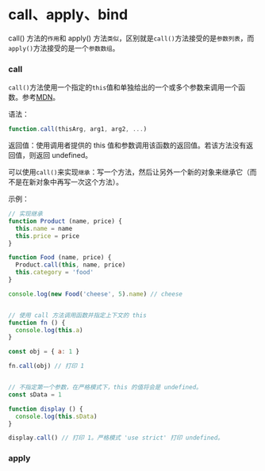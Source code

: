 # call、apply、bind

call() 方法的`作用`和 apply() 方法`类似`，区别就是`call()`方法接受的是`参数列表`，而`apply()`方法接受的是一个`参数数组`。

### call

`call()`方法使用一个指定的`this`值和单独给出的一个或多个参数来调用一个函数。参考[MDN](https://developer.mozilla.org/zh-CN/docs/Web/JavaScript/Reference/Global_Objects/Function/call)。

语法：

```javascript
function.call(thisArg, arg1, arg2, ...)
```

返回值：使用调用者提供的 this 值和参数调用该函数的返回值。若该方法没有返回值，则返回 undefined。

可以使用`call()`来实现`继承`：写一个方法，然后让另外一个新的对象来继承它（而不是在新对象中再写一次这个方法）。

示例：

```javascript
// 实现继承
function Product (name, price) {
  this.name = name
  this.price = price
}

function Food (name, price) {
  Product.call(this, name, price)
  this.category = 'food'
}

console.log(new Food('cheese', 5).name) // cheese


// 使用 call 方法调用函数并指定上下文的 this
function fn () {
  console.log(this.a)
}

const obj = { a: 1 }

fn.call(obj) // 打印 1


// 不指定第一个参数，在严格模式下，this 的值将会是 undefined。
const sData = 1

function display () {
  console.log(this.sData)
}

display.call() // 打印 1。严格模式 'use strict' 打印 undefined。
```

### apply

